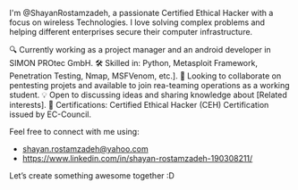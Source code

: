 I'm @ShayanRostamzadeh, a passionate Certified Ethical Hacker with a focus on wireless Technologies. I love solving complex problems and helping different enterprises secure their computer infrastructure.

🔍 Currently working as a project manager and an android developer in SIMON PROtec GmbH.
🛠️ Skilled in: Python, Metasploit Framework, Penetration Testing, Nmap, MSFVenom, etc.].
🎯 Looking to collaborate on pentesting projets and available to join rea-teaming operations as a working student.
💡 Open to discussing ideas and sharing knowledge about [Related interests].
🏅 Certifications: Certified Ethical Hacker (CEH) Certification issued by EC-Council.

Feel free to connect with me using:
-  shayan.rostamzadeh@yahoo.com
-  https://www.linkedin.com/in/shayan-rostamzadeh-190308211/

Let’s create something awesome together :D
